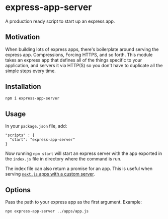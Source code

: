 # express-app-server
A production ready script to start up an express app.

## Motivation
When building lots of express apps, there's boilerplate around serving the express app. Compressions, Forcing HTTPS, and so forth. This module takes an express app that defines all of the things specific to your application, and servers it via HTTP(S) so you don't have to duplicate all the simple steps every time.

## Installation

```bash
npm i express-app-server
```

## Usage

In your `package.json` file, add:
```
"scripts" : {
  "start": "express-app-server"
}
```

Now running `npm start` will start an express server with the app exported in the `index.js` file in directory where the command is run.

The index file can also return a promise for an app. This is useful when serving [`next.js` apps with a custom server](https://www.npmjs.com/package/next#custom-server-and-routing).

## Options

Pass the path to your express app as the first argument. Example:

```bash
npx express-app-server ../apps/app.js
```